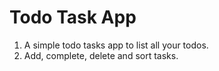 # Todo Task App

1. A simple todo tasks app to list all your todos.
2. Add, complete, delete and sort tasks.
